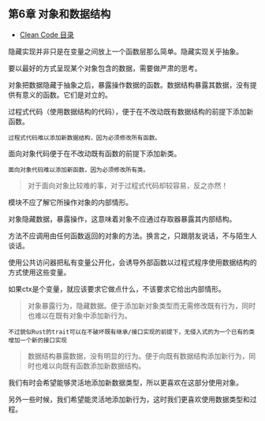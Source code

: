 ## 第6章 对象和数据结构

- [Clean Code 目录](./index.md)

隐藏实现并非只是在变量之间放上一个函数层那么简单。隐藏实现关乎抽象。

要以最好的方式呈现某个对象包含的数据，需要做严肃的思考。

对象把数据隐藏于抽象之后，暴露操作数据的函数。数据结构暴露其数据，没有提供有意义的函数。它们是对立的。

过程式代码（使用数据结构的代码），便于在不改动既有数据结构的前提下添加新函数。

    过程式代码难以添加新数据结构，因为必须修改所有函数。

面向对象代码便于在不改动既有函数的前提下添加新类。

    面向对象代码难以添加新函数，因为必须修改所有类。

> 对于面向对象比较难的事，对于过程式代码却较容易，反之亦然！

模块不应了解它所操作对象的内部情形。

对象隐藏数据，暴露操作，这意味着对象不应通过存取器暴露其内部结构。

方法不应调用由任何函数返回的对象的方法。换言之，只跟朋友说话，不与陌生人谈话。

使用公共访问器把私有变量公开化，会诱导外部函数以过程式程序使用数据结构的方式使用这些变量。

如果ctx是个变量，就应该要求它做点什么，不该要求它给出内部情形。

> 对象暴露行为，隐藏数据。便于添加新对象类型而无需修改既有行为，同时也难以在既有对象中添加新行为。

    不过貌似Rust的trait可以在不破坏既有继承/接口实现的前提下，无侵入式的为一个已有的类增加一个新的接口实现

> 数据结构暴露数据，没有明显的行为。便于向既有数据结构添加新行为，同时也难以向既有函数添加新数据结构。

我们有时会希望能够灵活地添加新数据类型，所以更喜欢在这部分使用对象。

另外一些时候，我们希望能灵活地添加新行为，这时我们更喜欢使用数据类型和过程。